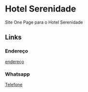 # Hotel Serenidade
Site One Page para o Hotel Serenidade
## Links
### Endereço
[endereço](https://www.youtube.com/watch?v=kBy4N6aI2Qg&list=PLbEOwbQR9lqySIIlPJ-Qwo4f4HSuXVeWk&index=3)
### Whatsapp
[Telefone](TELEFONE)
